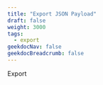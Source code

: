```yaml
---
title: "Export JSON Payload"
draft: false
weight: 3000
tags:
  - export
geekdocNav: false
geekdocBreadcrumb: false
---
```


Export